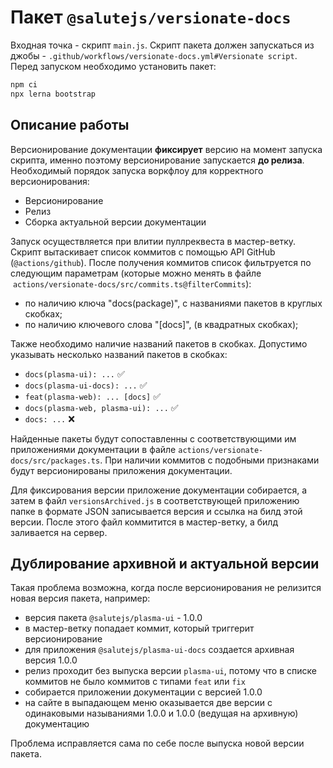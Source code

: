 # Пакет `@salutejs/versionate-docs`

Входная точка - скрипт `main.js`. Скрипт пакета должен запускаться из джобы - `.github/workflows/versionate-docs.yml#Versionate script`. Перед запуском необходимо установить пакет:

```bash
npm ci
npx lerna bootstrap
```

## Описание работы

Версионирование документации **фиксирует** версию на момент запуска скрипта, именно поэтому версионирование запускается **до релиза**. Необходимый порядок запуска воркфлоу для корректного версионирования:

-   Версионирование
-   Релиз
-   Сборка актуальной версии документации

Запуск осуществляется при влитии пуллреквеста в мастер-ветку. Скрипт вытаскивает список коммитов с помощью API GitHub (`@actions/github`). После получения коммитов список фильтруется по следующим параметрам (которые можно менять в файле  `actions/versionate-docs/src/commits.ts@filterCommits`):

-   по наличию ключа "docs(package)", с названиями пакетов в круглых скобках;
-   по наличию ключевого слова "[docs]", (в квадратных скобках);

Также необходимо наличие названий пакетов в скобках. Допустимо указывать несколько названий пакетов в скобках:

-   `docs(plasma-ui): ...` ✅
-   `docs(plasma-ui-docs): ...` ✅
-   `feat(plasma-web): ... [docs]` ✅
-   `docs(plasma-web, plasma-ui): ...` ✅
-   `docs: ...` ❌

Найденные пакеты будут сопоставленны с соответствующими им приложениями документации в файле `actions/versionate-docs/src/packages.ts`. При наличии коммитов с подобными признаками будут версионированы приложения документации.

Для фиксирования версии приложение документации собирается, а затем в файл `versionsArchived.js` в соответствующей приложению папке в формате JSON записывается версия и ссылка на билд этой версии. После этого файл коммитится в мастер-ветку, а билд заливается на сервер.

## Дублирование архивной и актуальной версии

Такая проблема возможна, когда после версионирования не релизится новая версия пакета, например:

-   версия пакета `@salutejs/plasma-ui` - 1.0.0
-   в мастер-ветку попадает коммит, который триггерит версионирование
-   для приложения `@salutejs/plasma-ui-docs` создается архивная версия 1.0.0
-   релиз проходит без выпуска версии `plasma-ui`, потому что в списке коммитов не было коммитов с типами `feat` или `fix`
-   собирается приложении документации с версией 1.0.0
-   на сайте в выпадающем меню оказывается две версии с одинаковыми называниями 1.0.0 и 1.0.0 (ведущая на архивную) документацию

Проблема исправляется сама по себе после выпуска новой версии пакета.
